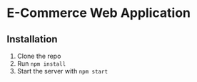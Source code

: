 # E-Commerce Web Application
## Installation
1. Clone the repo
2. Run `npm install`
3. Start the server with `npm start`